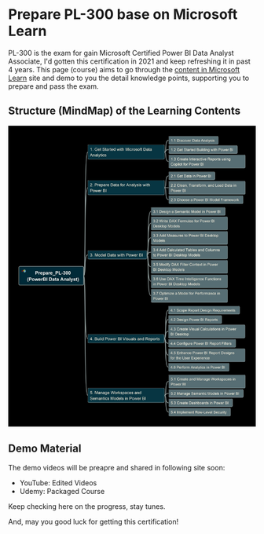 # Prepare PL-300 base on Microsoft Learn

PL-300 is the exam for gain Microsoft Certified Power BI Data Analyst Associate, I'd gotten this certification in 2021 and keep refreshing it in past 4 years. This page (course) aims to go through the [content in Microsoft Learn](https://learn.microsoft.com/en-us/credentials/certifications/data-analyst-associate/?practice-assessment-type=certification) site and demo to you the detail knowledge points, supporting you to prepare and pass the exam.

## Structure (MindMap) of the Learning Contents

![mindmap-pl-300-content](img/Prepare_PL-300-Mindmap-L1-L2.jpg)

## Demo Material

The demo videos will be preapre and shared in following site soon:

- YouTube: Edited Videos
- Udemy: Packaged Course

Keep checking here on the progress, stay tunes.

And, may you good luck for getting this certification!